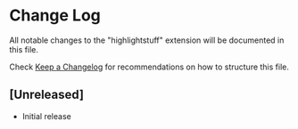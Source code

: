 # Change Log

All notable changes to the "highlightstuff" extension will be documented in this file.

Check [Keep a Changelog](http://keepachangelog.com/) for recommendations on how to structure this file.

## [Unreleased]

- Initial release